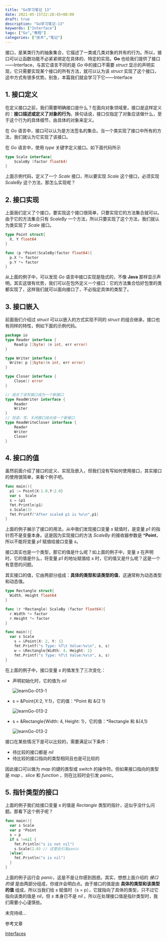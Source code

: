 ```yaml
---
title: "Go学习笔记 13"
date: 2021-05-15T22:28:45+08:00
draft: true
description: "Go学习笔记-13"
keywords: ["Interface"]
tags: ["Go","教程"]
categories: ["技术","笔记"]
---
```


接口，是某类行为的抽象集合，它描述了一类或几类对象的共有的行为。所以，接口可以让函数功能不必紧紧绑定在具体的、特定的实现。**Go** 也给我们提供了接口——Interface，与其它语言不同的是 *Go* 中的接口不需要 *struct* 显示的声明实现，它只需要实现某个接口的所有方法，就可以认为该 *struct* 实现了这个接口，这中方式有很多优势。别急，本篇我们就会学习下它——Interface

<!--more-->

## 1. 接口定义

在定义接口之前，我们需要明确接口是什么？在面向对象领域里，接口是这样定义的：**接口描述或定义了对象的行为**。换句话说，接口仅指定了对象应该做什么，至于这个行为的具体细节，由具体的对象来定义。

在 *Go* 语言中，接口可以认为是方法签名的集合。当一个类实现了接口中所有的方法，我们就认为它实现了该接口。

在 *Go* 语言中，使用 *type* 关键字定义接口。如下面代码所示

```go
type Scale interface{
    ScaleBy (factor float64)
}
```

上面示例代码，定义了一个 *Scale* 接口，所以要实现 *Scale* 这个接口，必须实现 *ScaleBy* 这个方法，那怎么实现呢？

## 2. 接口实现

上面我们定义了个接口，要实现这个接口很简单，只要实现它的方法集合就可以。由于它的方法集合只有 *ScaleBy* 一个方法，所以只要实现了这个方法，我们就认为类实现了 *Scale* 接口。

```go
type Point struct{
  X, Y float64
}

func (p *Point)ScaleBy(factor float64){
  p.X *= factor
  p.Y *= factor
}
```

从上面的例子中，可以发现 *Go* 语言中接口实现是隐式的，不像 **Java** 那样显示声明。其实这很有优势，我们可以在包外定义一个接口：它的方法集合恰好包里的类都实现了，这样我们就可以面向接口了，不必指定具体的类型了。

## 3. 接口嵌入

前面我们介绍过 *struct* 可以以嵌入的方式实现不同的 *struct* 的组合继承，接口也有同样的特性，例如下面的示例代码。

```go
package io
type Reader interface {
    Read(p []byte) (n int, err error)
}

type Writer interface {
  Write( p []byte)(n int, err error)
}

type Closer interface {
    Close() error
}

// 组合了读写接口成为一个新接口
type ReadWriter interface {
    Reader
    Writer
}
// 将读、写、关闭接口组合成一个新接口
type ReadWriteCloser interface {
    Reader
    Writer
    Closer
}
```

## 4. 接口的值

虽然前面介绍了接口的定义、实现及嵌入，但我们没有写如何使用接口，其实接口的使用很简单，来看个例子吧。

```go
func main(){
  p1 := Point{X:1.0,Y:2.0}
  var s  Scale
  s = &p1
  fmt.Println(p1)
  s.Scale(3)
  fmt.Printf("After scaled p1 is %v\n",p1)
}
```

上面的例子展示了接口的用法，从中我们发现接口变量 *s* 赋值时，是变量 *p1* 的指针而不是变量本身。这是因为实现接口的方法 *ScaleBy* 的接收器参数是 ***Point**，所以不能将变量 *p1* 赋值给接口变量 *s*。

接口其实也是一个类型，那它的值是什么呢？如上面的例子中，变量 *s* 在声明时，它的值是什么，将变量 *p1* 的地址赋值给 *s* 时，它的值又是什么呢？这是一个有意思的问题。

其实接口的值，它由两部分组成：**具体的类型和该类型的值**，这通常称为动态类型和动态值。

```go
type Rectangle struct{
  Width, Height float64
}

func (r *Rectangle) ScaleBy (factor float64){
  r.Width *= factor
  r.Height *= factor
}

func main(){
  var s Scale
	s = &Point{X: 2, Y: 1}
	fmt.Printf("s Type: %T\t Value:%v\n", s, s)
	w = &Rectangle{Width: 4, Height: 1}
	fmt.Printf("s Type: %T\t Value:%v\n", s, s)
}
```

在上面的例子中，接口变量 *s* 的值发生了三次变化：

* 声明初始化时，它的值为 *nil*

  ![learnGo-013-1](/media/learnGo-013-1.png)

* s = &Point{X:2, Y:1}，它的值：*Point 和 &{2 1}

  ![learnGo-013-2](/media/learnGo-013-2.png)

* s = &Rectangle{Width: 4, Height: 1}，它的值：*Rectangle 和 &{4,1}

  ![learnGo-013-2](/media/learnGo-013-3.png)

接口在某些情况下是可以比较的，需要满足以下条件：

* 待比较的接口都是 *nil*
* 待比较的接口指向的类型相同且也是可比较的

因此接口可以做为 *map* 的键的类型或 *switch* 的操作符。但如果接口指向的类型是 *map* 、*slice* 和 *function* ，则在比较时会引发 *panic*。

## 5. 指针类型的接口

上面的例子我们给接口变量 *s* 的值是 *Rectangle* 类型的指针，这似乎没什么问题。那看下这个例子呢？

```go
func main(){
  var s Scale
  var p *Point
  s = p
  if s !=nil {
    fmt.Println("s is not nil")
    s.Scale(2.0) // 这里会引发panic
  }else{
    fmt.Println("s is nil")
  }
}
```

上面的例子运行会 *panic*，这是不是让你感到困惑。其实，想想上面介绍的 *接口的值* 是由两部分组成，你或许会明白点。由于接口的值是由 **具体的类型和该类型的值** 组成，所以当我们给 *s* 赋值时（s = p），它就指向了具体的类型，只不过它指向该类的值是 *nil*，但 *s* 本身已不是 *nil* 。所以在处理接口值是指针类型时，我们需要小心谨慎些。

未完待续…

参考文章

[Interfaces](https://learning.oreilly.com/library/view/the-go-programming/9780134190570/ebook_split_059.html)

